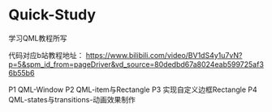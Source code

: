 # Quick-Study
学习QML教程所写

代码对应b站教程地址：
https://www.bilibili.com/video/BV1dS4y1u7vN?p=5&spm_id_from=pageDriver&vd_source=80dedbd67a8024eab599725af36b55b6

P1	QML-Window
P2	QML-item与Rectangle
P3	实现自定义边框Rectangle
P4	QML-states与transitions-动画效果制作
